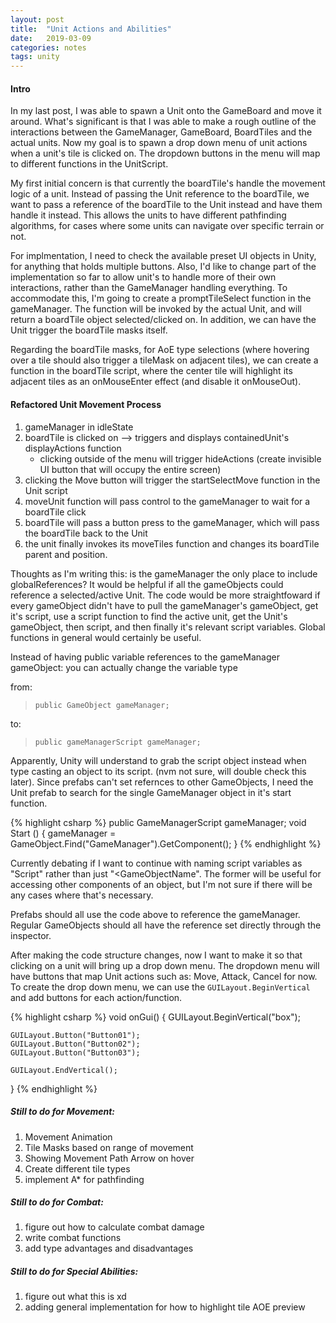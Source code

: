 ```yaml
---
layout: post
title:  "Unit Actions and Abilities"
date:   2019-03-09
categories: notes
tags: unity
---
```


#### Intro
In my last post, I was able to spawn a Unit onto the GameBoard and move it around.  What's significant is that I was able to make a rough outline of the interactions between the GameManager, GameBoard, BoardTiles and the actual units.  Now my goal is to spawn a drop down menu of unit actions when a unit's tile is clicked on.  The dropdown buttons in the menu will map to different functions in the UnitScript.

My first initial concern is that currently the boardTile's handle the movement logic of a unit.  Instead of passing the Unit reference to the boardTile, we want to pass a reference of the boardTile to the Unit instead and have them handle it instead.  This allows the units to have different pathfinding algorithms, for cases where some units can navigate over specific terrain or not.

For implmentation, I need to check the available preset UI objects in Unity, for anything that holds multiple buttons.  Also, I'd like to change part of the implementation so far to allow unit's to handle more of their own interactions, rather than the GameManager handling everything.  To accommodate this, I'm going to create a promptTileSelect function in the gameManager.  The function will be invoked by the actual Unit, and will return a boardTile object selected/clicked on.  In addition, we can have the Unit trigger the boardTile masks itself.

Regarding the boardTile masks, for AoE type selections (where hovering over a tile should also trigger a tileMask on adjacent tiles), we can create a function in the boardTile script, where the center tile will highlight its adjacent tiles as an onMouseEnter effect (and disable it onMouseOut).


#### Refactored Unit Movement Process
1. gameManager in idleState
2. boardTile is clicked on --> triggers and displays containedUnit's displayActions function
    * clicking outside of the menu will trigger hideActions (create invisible UI button that will occupy the entire screen)
3. clicking the Move button will trigger the startSelectMove function in the Unit script
4. moveUnit function will pass control to the gameManager to wait for a boardTile click
5. boardTile will pass a button press to the gameManager, which will pass the boardTile back to the Unit
6. the unit finally invokes its moveTiles function and changes its boardTile parent and position.


Thoughts as I'm writing this: is the gameManager the only place to include globalReferences?  It would be helpful if all the gameObjects could reference a selected/active Unit.  The code would be more straightfoward if every gameObject didn't have to pull the gameManager's gameObject, get it's script, use a script function to find the active unit, get the Unit's gameObject, then script, and then finally it's relevant script variables.  Global functions in general would certainly be useful.

Instead of having public variable references to the gameManager gameObject: you can actually change the variable type

from:

> `public GameObject gameManager;`

to:

> `public gameManagerScript gameManager;`

Apparently, Unity will understand to grab the script object instead when type casting an object to its script. (nvm not sure, will double check this later).  Since prefabs can't set refernces to other GameObjects, I need the Unit prefab to search for the single GameManager object in it's start function.

{% highlight csharp %}
public GameManagerScript gameManager;
void Start () {
	gameManager = GameObject.Find("GameManager").GetComponent<GameManagerScript>();
}
{% endhighlight %}

Currently debating if I want to continue with naming script variables as "<GameObjectName>Script" rather than just "<GameObjectName".  The former will be useful for accessing other components of an object, but I'm not sure if there will be any cases where that's necessary.

Prefabs should all use the code above to reference the gameManager.  Regular GameObjects should all have the reference set directly through the inspector.

After making the code structure changes, now I want to make it so that clicking on a unit will bring up a drop down menu.  The dropdown menu will have buttons that map Unit actions such as: Move, Attack, Cancel for now.  To create the drop down menu, we can use the `GUILayout.BeginVertical` and add buttons for each action/function.

{% highlight csharp %}
void onGui() {
    GUILayout.BeginVertical("box");
    
    GUILayout.Button("Button01");
    GUILayout.Button("Button02");
    GUILayout.Button("Button03");
    
    GUILayout.EndVertical();
}
{% endhighlight %}

##### Still to do for Movement:
1. Movement Animation
2. Tile Masks based on range of movement
3. Showing Movement Path Arrow on hover
4. Create different tile types
5. implement A* for pathfinding

##### Still to do for Combat:
1. figure out how to calculate combat damage
2. write combat functions
3. add type advantages and disadvantages

##### Still to do for Special Abilities:
1. figure out what this is xd
2. adding general implementation for how to highlight tile AOE preview
